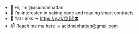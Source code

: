 - 👋 Hi, I’m @acidmanhattan
- 👀 I’m interested in baking code and reading smart contracts
- 🔗 Yat Links → https://y.at/🙃🗽✌️👽
- 📫 Reach me me here → acidmanhattan@gmail.com 

<!---
acidmanhattan/acidmanhattan is a ✨ special ✨ repository because its `README.md` (this file) appears on your GitHub profile.
You can click the Preview link to take a look at your changes.
--->
